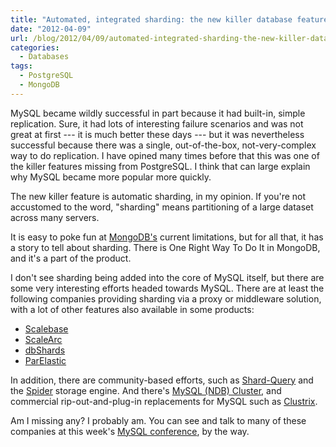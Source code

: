 ```yaml
---
title: "Automated, integrated sharding: the new killer database feature"
date: "2012-04-09"
url: /blog/2012/04/09/automated-integrated-sharding-the-new-killer-database-feature/
categories:
  - Databases
tags:
  - PostgreSQL
  - MongoDB
---
```

MySQL became wildly successful in part because it had built-in, simple replication. Sure, it had lots of interesting failure scenarios and was not great at first --- it is much better these days --- but it was nevertheless successful because there was a single, out-of-the-box, not-very-complex way to do replication. I have opined many times before that this was one of the killer features missing from PostgreSQL. I think that can large explain why MySQL became more popular more quickly.

The new killer feature is automatic sharding, in my opinion. If you're not accustomed to the word, "sharding" means partitioning of a large dataset across many servers.

It is easy to poke fun at [MongoDB's](http://www.mongodb.org/) current limitations, but for all that, it has a story to tell about sharding. There is One Right Way To Do It in MongoDB, and it's a part of the product.

I don't see sharding being added into the core of MySQL itself, but there are some very interesting efforts headed towards MySQL. There are at least the following companies providing sharding via a proxy or middleware solution, with a lot of other features also available in some products:

*   [Scalebase](http://www.scalebase.com/)
*   [ScaleArc](http://www.scalearc.com/)
*   [dbShards](http://www.dbshards.com/)
*   [ParElastic](http://www.parelastic.com/)

In addition, there are community-based efforts, such as [Shard-Query](http://code.google.com/p/shard-query/) and the [Spider](http://spiderformysql.com/) storage engine. And there's [MySQL (NDB) Cluster](http://mysql.com/products/cluster/), and commercial rip-out-and-plug-in replacements for MySQL such as [Clustrix](http://www.clustrix.com/).

Am I missing any? I probably am. You can see and talk to many of these companies at this week's [MySQL conference](http://www.percona.com/live/mysql-conference-2012/), by the way.


